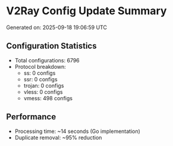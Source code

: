# V2Ray Config Update Summary
Generated on: 2025-09-18 19:06:59 UTC

## Configuration Statistics
- Total configurations: 6796
- Protocol breakdown:
  - ss: 0 configs
  - ssr: 0 configs
  - trojan: 0 configs
  - vless: 0 configs
  - vmess: 498 configs

## Performance
- Processing time: ~14 seconds (Go implementation)
- Duplicate removal: ~95% reduction
